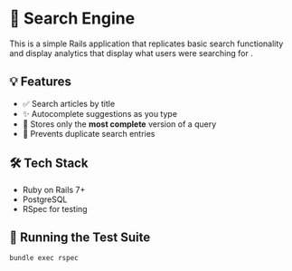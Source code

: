 # 🔎 Search Engine

This is a simple Rails application that replicates basic search functionality and display analytics that display what users were searching for .

## 💡 Features

- ✅ Search articles by title
- ✨ Autocomplete suggestions as you type
- 🧠 Stores only the **most complete** version of a query
- 🚫 Prevents duplicate search entries

## 🛠️ Tech Stack

- Ruby on Rails 7+
- PostgreSQL
- RSpec for testing

## 🧪 Running the Test Suite

```bash
bundle exec rspec
